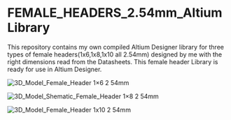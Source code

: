 # FEMALE_HEADERS_2.54mm_AltiumLibrary
This repository contains my own compiled Altium Designer library for three types of female headers(1x6,1x8,1x10 all 2.54mm) designed by me with the right dimensions read from the Datasheets. This female header Library is ready for use in Altium Designer.

![3D_Model_Female_Header 1×6 2 54mm](https://user-images.githubusercontent.com/57021975/91996221-a7580c80-ed30-11ea-9fb9-462a204bcca2.JPG)


![3D_Model_Shematic_Female_Header 1×8 2 54mm](https://user-images.githubusercontent.com/57021975/91996250-ade68400-ed30-11ea-8aab-8f90d6cc3a3c.JPG)


![3D_Model_Female_Header 1x10 2 54mm](https://user-images.githubusercontent.com/57021975/91996265-b212a180-ed30-11ea-8314-6dec0c10ab3f.JPG)


